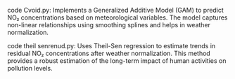 code Cvoid.py: Implements a Generalized Additive Model (GAM) to predict NO₂ concentrations based on meteorological variables. The model captures non-linear relationships using smoothing splines and helps in weather normalization.

code theil senrenud.py: Uses Theil-Sen regression to estimate trends in residual NO₂ concentrations after weather normalization. This method provides a robust estimation of the long-term impact of human activities on pollution levels.
